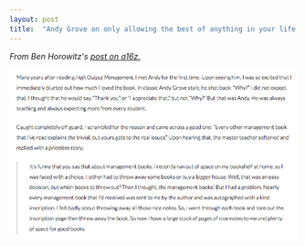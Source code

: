 ```yaml
---
layout: post
title:  "Andy Grove on only allowing the best of anything in your life."
---
```


_From Ben Horowitz's [post on a16z.](https://a16z.com/2015/11/13/high-output-management/)_

![Andy Grove](/img/ag.png)
